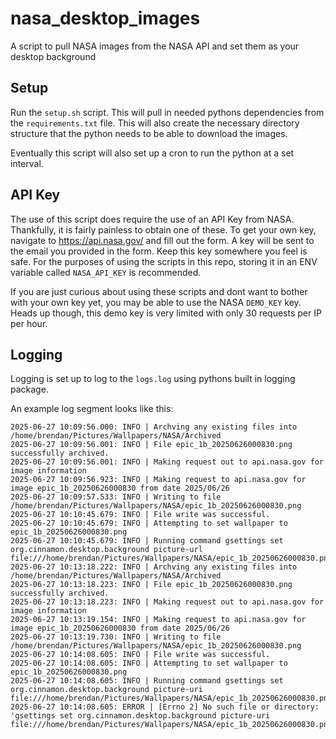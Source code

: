 # nasa_desktop_images
A script to pull NASA images from the NASA API and set them as your desktop background

## Setup 
Run the `setup.sh` script. This will pull in needed pythons dependencies from the `requirements.txt` file.
This will also create the necessary directory structure that the python needs to be able to download the images.

Eventually this script will also set up a cron to run the python at a set interval.

## API Key
The use of this script does require the use of an API Key from NASA. Thankfully, it is fairly painless to obtain one of these. To get your own key, navigate to https://api.nasa.gov/ and fill out the form. A key will be sent to the email you provided in the form. Keep this key somewhere you feel is safe. For the purposes of using the scripts in this repo, storing it in an ENV variable called `NASA_API_KEY` is recommended.

If you are just curious about using these scripts and dont want to bother with your own key yet, you may be able to use the NASA `DEMO_KEY` key. Heads up though, this demo key is very limited with only 30 requests per IP per hour.

## Logging
Logging is set up to log to the `logs.log` using pythons built in logging package.

An example log segment looks like this:
```
2025-06-27 10:09:56.000: INFO | Archving any existing files into /home/brendan/Pictures/Wallpapers/NASA/Archived
2025-06-27 10:09:56.001: INFO | File epic_1b_20250626000830.png successfully archived.
2025-06-27 10:09:56.001: INFO | Making request out to api.nasa.gov for image information
2025-06-27 10:09:56.923: INFO | Making request to api.nasa.gov for image epic_1b_20250626000830 from date 2025/06/26
2025-06-27 10:09:57.533: INFO | Writing to file /home/brendan/Pictures/Wallpapers/NASA/epic_1b_20250626000830.png
2025-06-27 10:10:45.679: INFO | File write was successful.
2025-06-27 10:10:45.679: INFO | Attempting to set wallpaper to epic_1b_20250626000830.png
2025-06-27 10:10:45.679: INFO | Running command gsettings set org.cinnamon.desktop.background picture-url file:///home/brendan/Pictures/Wallpapers/NASA/epic_1b_20250626000830.png.
2025-06-27 10:13:18.222: INFO | Archving any existing files into /home/brendan/Pictures/Wallpapers/NASA/Archived
2025-06-27 10:13:18.223: INFO | File epic_1b_20250626000830.png successfully archived.
2025-06-27 10:13:18.223: INFO | Making request out to api.nasa.gov for image information
2025-06-27 10:13:19.154: INFO | Making request to api.nasa.gov for image epic_1b_20250626000830 from date 2025/06/26
2025-06-27 10:13:19.730: INFO | Writing to file /home/brendan/Pictures/Wallpapers/NASA/epic_1b_20250626000830.png
2025-06-27 10:14:08.605: INFO | File write was successful.
2025-06-27 10:14:08.605: INFO | Attempting to set wallpaper to epic_1b_20250626000830.png
2025-06-27 10:14:08.605: INFO | Running command gsettings set org.cinnamon.desktop.background picture-uri file:///home/brendan/Pictures/Wallpapers/NASA/epic_1b_20250626000830.png.
2025-06-27 10:14:08.605: ERROR | [Errno 2] No such file or directory: 'gsettings set org.cinnamon.desktop.background picture-uri file:///home/brendan/Pictures/Wallpapers/NASA/epic_1b_20250626000830.png'

```
